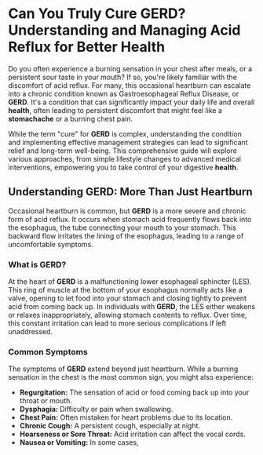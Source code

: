 # Can You Truly Cure GERD? Understanding and Managing Acid Reflux for Better Health

Do you often experience a burning sensation in your chest after meals, or a persistent sour taste in your mouth? If so, you're likely familiar with the discomfort of acid reflux. For many, this occasional heartburn can escalate into a chronic condition known as Gastroesophageal Reflux Disease, or **GERD**. It's a condition that can significantly impact your daily life and overall **health**, often leading to persistent discomfort that might feel like a **stomachache** or a burning chest pain.

While the term "cure" for **GERD** is complex, understanding the condition and implementing effective management strategies can lead to significant relief and long-term well-being. This comprehensive guide will explore various approaches, from simple lifestyle changes to advanced medical interventions, empowering you to take control of your digestive **health**.

## Understanding GERD: More Than Just Heartburn

Occasional heartburn is common, but **GERD** is a more severe and chronic form of acid reflux. It occurs when stomach acid frequently flows back into the esophagus, the tube connecting your mouth to your stomach. This backward flow irritates the lining of the esophagus, leading to a range of uncomfortable symptoms.

### What is GERD?

At the heart of **GERD** is a malfunctioning lower esophageal sphincter (LES). This ring of muscle at the bottom of your esophagus normally acts like a valve, opening to let food into your stomach and closing tightly to prevent acid from coming back up. In individuals with **GERD**, the LES either weakens or relaxes inappropriately, allowing stomach contents to reflux. Over time, this constant irritation can lead to more serious complications if left unaddressed.

### Common Symptoms

The symptoms of **GERD** extend beyond just heartburn. While a burning sensation in the chest is the most common sign, you might also experience:

*   **Regurgitation:** The sensation of acid or food coming back up into your throat or mouth.
*   **Dysphagia:** Difficulty or pain when swallowing.
*   **Chest Pain:** Often mistaken for heart problems due to its location.
*   **Chronic Cough:** A persistent cough, especially at night.
*   **Hoarseness or Sore Throat:** Acid irritation can affect the vocal cords.
*   **Nausea or Vomiting:** In some cases,